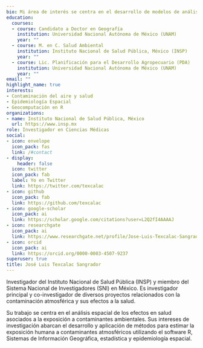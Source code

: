 ```yaml
---
bio: Mi área de interés se centra en el desarrollo de modelos de análisis espacial para la estimación de exposición humana a contaminantes ambientales usando R.
education:
  courses:
  - course: Candidato a Doctor en Geografía
    institution: Universidad Nacional Autónoma de México (UNAM)
    year: ""
  - course: M. en C. Salud Ambiental
    institution: Instituto Nacional de Salud Pública, México (INSP)
    year: ""
  - course: Lic. Planificación para el Desarrollo Agropecuario (PDA)
    institution: Universidad Nacional Autónoma de México (UNAM)
    year: ""
email: ""
highlight_name: true
interests:
- Contaminación del aire y salud
- Epidemiología Espacial
- Geocomputación en R
organizations:
- name: Instituto Nacional de Salud Pública, México
  url: https://www.insp.mx
role: Investigador en Ciencias Médicas
social:
- icon: envelope
  icon_pack: fas
  link: /#contact
- display:
    header: false
  icon: twitter
  icon_pack: fab
  label: Yo en Twitter
  link: https://twitter.com/texcalac
- icon: github
  icon_pack: fab
  link: https://github.com/texcalac
- icon: google-scholar
  icon_pack: ai
  link: https://scholar.google.com/citations?user=L2Q2fI4AAAAJ
- icon: researchgate
  icon_pack: ai
  link: https://www.researchgate.net/profile/Jose-Luis-Texcalac-Sangrador
- icon: orcid
  icon_pack: ai
  link: https://orcid.org/0000-0003-4507-9237
superuser: true
title: José Luis Texcalac Sangrador
---
```


Investigador del Instituto Nacional de Salud Pública (INSP) y miembro del Sistema Nacional de Investigadores (SNI) en México. Es investigador principal y co-investigador de diversos proyectos relacionados con la contaminación atmosférica y sus efectos a la salud.

Su trabajo se centra en el análisis espacial de los efectos en salud asociados a la exposición a contaminantes ambientales. Sus intereses de investigación abarcan el desarrollo y aplicación de métodos para estimar la exposición humana a contaminantes atmosféricos utilizando el software R, Sistemas de Información Geográfica, estadística y epidemiología espacial.
